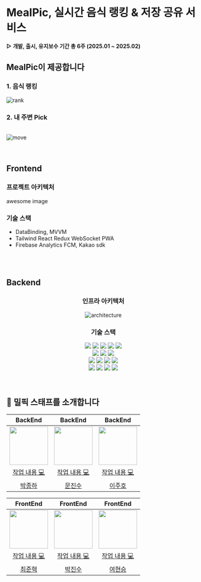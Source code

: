 # MealPic, 실시간 음식 랭킹 & 저장 공유 서비스

**▷  개발, 출시, 유지보수 기간 총 6주 (2025.01 ~ 2025.02) </br>**

## MealPic이 제공합니다

### 1. 음식 랭킹

![rank](https://github.com/user-attachments/assets/a6728cb4-e953-42af-9f78-c54825fe2398)



### 2. 내 주변 Pick

<br/>![move](https://github.com/user-attachments/assets/574fd996-54cf-49cc-b763-aba94048d9aa)

<br/>

## Frontend

### 프로젝트 아키텍처
awesome image

### 기술 스택
- DataBinding, MVVM 
- Tailwind React Redux WebSocket PWA
- Firebase Analytics FCM, Kakao sdk 

<br/>
<br/>

## Backend

<div align="center">
  <h3> 인프라 아키텍처 </h3>

![architecture](https://github.com/user-attachments/assets/3cd1a45f-70a7-4af9-88b3-6d34641c4378)

</div>


<div align="center">
  <h3> 기술 스택 </h3>
  <img src="https://img.shields.io/badge/Java17-000000?style=flat-square&logo=java&color=F40D12">
  <img src="https://img.shields.io/badge/Spring_Boot_3-0?style=flat-square&logo=spring-boot&logoColor=white&color=%236DB33F">
  <img src="https://img.shields.io/badge/MySQL_8-0?style=flat-square&logo=mysql&logoColor=white&color=4479A1">
  <img src="https://img.shields.io/badge/Nginx-0?style=flat-square&logo=nginx&logoColor=white&color=009639">
  <img src="https://img.shields.io/badge/Hibernate-0?style=flat-square&logo=hibernate&logoColor=white&color=%2359666C">
  <br/>
  <img src="https://img.shields.io/badge/Amazon_EC2-0?style=flat-square&logo=amazon-ec2&logoColor=white&color=%23FF9900">
  <img src="https://img.shields.io/badge/Apache_Kafka-231F20?style=flat-square&logo=apache-kafka&logoColor=white">
  <img src="https://img.shields.io/badge/Redis-DC382D?style=flat-square&logo=redis&logoColor=white">
  <br/>
  <img src="https://img.shields.io/badge/OAuth2-0?style=flat-square&logo=oauth2&logoColor=white&color=%23000000">
  <img src="https://img.shields.io/badge/Gradle-0?style=flat-square&logo=gradle&logoColor=white&color=%2302303A">
  <img src="https://img.shields.io/badge/JUnit5-0?style=JUnit5-square&logo=junit5&logoColor=white&color=%2325A162">
  <img src="https://img.shields.io/badge/Jenkins-0?style=flat-square&logo=Jenkins&logoColor=white&color=%23D24939">
  <br/>
  <img src="https://img.shields.io/badge/GitLab-FC6D26?style=flat-square&logo=gitlab&logoColor=white">
  <img src="https://img.shields.io/badge/Jira-0052CC?style=flat-square&logo=jira&logoColor=white">
  <img src="https://img.shields.io/badge/REST_Docs-6DB33F?style=flat-square&logo=spring&logoColor=white">
  <img src="https://img.shields.io/badge/Docker-2496ED?style=flat-square&logo=docker&logoColor=white">
</div>
<br/>
<br/>

## 🎉 밀픽 스태프를 소개합니다

|BackEnd|BackEnd|BackEnd|
|:-:|:-:|:-:|
|<img src="https://avatars.githubusercontent.com/u/130902228?v=4" width="100" height="100">|<img src="https://avatars.githubusercontent.com/u/102043957?v=4" width="100" height="100">|<img src="https://avatars.githubusercontent.com/u/139448668?v=4" width="100" height="100">|
|<a href="https://lab.ssafy.com/s12-webmobile1-sub1/S12P11A803/-/commits/dev-BE?author=%EB%B0%95%EC%A2%85%ED%95%98" title="Code">작업 내용 💻</a>|<a href="https://lab.ssafy.com/s12-webmobile1-sub1/S12P11A803/-/commits/dev-BE?author=%EB%AC%B8%EC%A7%84%EC%88%98" title="Code">작업 내용 💻</a>|<a href="https://lab.ssafy.com/s12-webmobile1-sub1/S12P11A803/-/commits/dev-BE?author=%EC%9D%B4%EC%A3%BC%ED%98%B8" title="Code">작업 내용 💻</a>|
|[박종하](https://github.com/freeftr)|[문진수](https://github.com/jinsu868)|[이주호](https://github.com/lsc713)|

|FrontEnd|FrontEnd|FrontEnd|
|:-:|:-:|:-:|
|<img src="https://avatars.githubusercontent.com/u/110987711?v=4" width="100" height="100">|<img src="https://avatars.githubusercontent.com/u/175118763?v=4" width="100" height="100">|<img src="https://avatars.githubusercontent.com/u/81206228?v=4" width="100" height="100">|
|<a href="https://lab.ssafy.com/s12-webmobile1-sub1/S12P11A803/-/commits/dev-FE?author=%EC%B5%9C%EC%A4%80%ED%98%81" title="Code">작업 내용 💻</a>|<a href="https://lab.ssafy.com/s12-webmobile1-sub1/S12P11A803/-/commits/dev-FE?author=%EB%B0%95%EC%A7%84%EC%88%98" title="Code">작업 내용 💻</a>|<a href="https://lab.ssafy.com/s12-webmobile1-sub1/S12P11A803/-/commits/dev-FE?author=%EC%97%AC%ED%98%84%EC%8A%B9" title="Code">작업 내용 💻</a>|
|[최준혁](https://github.com/raonrabbit)|[박진수](https://github.com/Jim-bu)|[여현승](https://github.com/hyvnsevng)|


